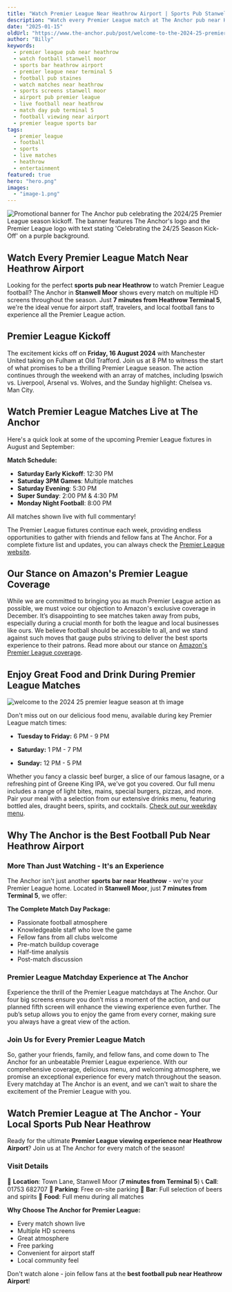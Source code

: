 ```yaml
---
title: "Watch Premier League Near Heathrow Airport | Sports Pub Stanwell Moor"
description: "Watch every Premier League match at The Anchor pub near Heathrow Airport. Multiple HD screens, full match coverage, and great atmosphere just 7 minutes from Terminal 5. Perfect for airport staff and football fans. Free parking, full menu during matches. The best sports pub for Premier League action near Heathrow."
date: "2025-01-15"
oldUrl: "https://www.the-anchor.pub/post/welcome-to-the-2024-25-premier-league-season-at-th"
author: "Billy"
keywords:
  - premier league pub near heathrow
  - watch football stanwell moor
  - sports bar heathrow airport
  - premier league near terminal 5
  - football pub staines
  - watch matches near heathrow
  - sports screens stanwell moor
  - airport pub premier league
  - live football near heathrow
  - match day pub terminal 5
  - football viewing near airport
  - premier league sports bar
tags:
  - premier league
  - football
  - sports
  - live matches
  - heathrow
  - entertainment
featured: true
hero: "hero.png"
images:
  - "image-1.png"
---
```


![Promotional banner for The Anchor pub celebrating the 2024/25 Premier League season kickoff. The banner features The Anchor's logo and the Premier League logo with text stating 'Celebrating the 24/25 Season Kick-Off' on a purple background.](/content/blog/welcome-to-the-2024-25-premier-league-season-at-th/hero.png)

## Watch Every Premier League Match Near Heathrow Airport

Looking for the perfect **sports pub near Heathrow** to watch Premier League football? The Anchor in **Stanwell Moor** shows every match on multiple HD screens throughout the season. Just **7 minutes from Heathrow Terminal 5**, we're the ideal venue for airport staff, travelers, and local football fans to experience all the Premier League action.

  

## Premier League Kickoff

The excitement kicks off on **Friday, 16 August 2024** with Manchester United taking on Fulham at Old Trafford. Join us at 8 PM to witness the start of what promises to be a thrilling Premier League season. The action continues through the weekend with an array of matches, including Ipswich vs. Liverpool, Arsenal vs. Wolves, and the Sunday highlight: Chelsea vs. Man City.

  

## Watch Premier League Matches Live at The Anchor

Here's a quick look at some of the upcoming Premier League fixtures in August and September:

**Match Schedule:**
- **Saturday Early Kickoff**: 12:30 PM
- **Saturday 3PM Games**: Multiple matches
- **Saturday Evening**: 5:30 PM
- **Super Sunday**: 2:00 PM & 4:30 PM
- **Monday Night Football**: 8:00 PM

All matches shown live with full commentary!
        

  

The Premier League fixtures continue each week, providing endless opportunities to gather with friends and fellow fans at The Anchor. For a complete fixture list and updates, you can always check the [Premier League website](https://www.premierleague.com/).

  

## Our Stance on Amazon's Premier League Coverage

While we are committed to bringing you as much Premier League action as possible, we must voice our objection to Amazon's exclusive coverage in December. It’s disappointing to see matches taken away from pubs, especially during a crucial month for both the league and local businesses like ours. We believe football should be accessible to all, and we stand against such moves that gauge pubs striving to deliver the best sports experience to their patrons. Read more about our stance on [Amazon's Premier League coverage](https://www.morningadvertiser.co.uk/Article/2019/08/27/What-impact-will-Amazon-Premier-League-deal-have-on-pubs).

  

## Enjoy Great Food and Drink During Premier League Matches

![welcome to the 2024 25 premier league season at th image](/content/blog/welcome-to-the-2024-25-premier-league-season-at-th/image-1.png)

Don't miss out on our delicious food menu, available during key Premier League match times:

*   **Tuesday to Friday:** 6 PM - 9 PM
    
*   **Saturday:** 1 PM - 7 PM
    
*   **Sunday:** 12 PM - 5 PM
    

Whether you fancy a classic beef burger, a slice of our famous lasagne, or a refreshing pint of Greene King IPA, we've got you covered. Our full menu includes a range of light bites, mains, special burgers, pizzas, and more. Pair your meal with a selection from our extensive drinks menu, featuring bottled ales, draught beers, spirits, and cocktails. [Check out our weekday menu](https://www.the-anchor.pub/food).

  

## Why The Anchor is the Best Football Pub Near Heathrow Airport

### More Than Just Watching - It's an Experience

The Anchor isn't just another **sports bar near Heathrow** - we're your Premier League home. Located in **Stanwell Moor**, just **7 minutes from Terminal 5**, we offer:

**The Complete Match Day Package:**
- Passionate football atmosphere
- Knowledgeable staff who love the game
- Fellow fans from all clubs welcome
- Pre-match buildup coverage
- Half-time analysis
- Post-match discussion

  

### Premier League Matchday Experience at The Anchor

Experience the thrill of the Premier League matchdays at The Anchor. Our four big screens ensure you don’t miss a moment of the action, and our planned fifth screen will enhance the viewing experience even further. The pub’s setup allows you to enjoy the game from every corner, making sure you always have a great view of the action.

  

### Join Us for Every Premier League Match

So, gather your friends, family, and fellow fans, and come down to The Anchor for an unbeatable Premier League experience. With our comprehensive coverage, delicious menu, and welcoming atmosphere, we promise an exceptional experience for every match throughout the season. Every matchday at The Anchor is an event, and we can't wait to share the excitement of the Premier League with you.

  

## Watch Premier League at The Anchor - Your Local Sports Pub Near Heathrow

Ready for the ultimate **Premier League viewing experience near Heathrow Airport**? Join us at The Anchor for every match of the season!

### Visit Details

📍 **Location**: Town Lane, Stanwell Moor (**7 minutes from Terminal 5**)
📞 **Call**: 01753 682707
🚗 **Parking**: Free on-site parking
🍺 **Bar**: Full selection of beers and spirits
🍔 **Food**: Full menu during all matches

**Why Choose The Anchor for Premier League:**
- Every match shown live
- Multiple HD screens
- Great atmosphere
- Free parking
- Convenient for airport staff
- Local community feel

Don't watch alone - join fellow fans at the **best football pub near Heathrow Airport**!
